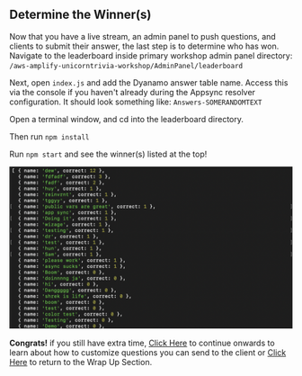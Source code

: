 ## Determine the Winner(s)

Now that you have a live stream, an admin panel to push questions, and clients to submit their answer, the last step is to determine who has won. Navigate to the leaderboard inside primary workshop admin panel directory: `/aws-amplify-unicorntrivia-workshop/AdminPanel/leaderboard`

Next, open `index.js` and add the Dyanamo answer table name. Access this via the console if you haven't already during the Appsync resolver configuration. It should look something like: `Answers-SOMERANDOMTEXT`

Open a terminal window, and cd into the leaderboard directory.

Then run `npm install`

Run `npm start` and see the winner(s) listed at the top!

![leaderboard](../.images/leaderboard.png)

**Congrats!** if you still have extra time, [Click Here](https://github.com/awslabs/aws-amplify-unicorntrivia-workshop/blob/master/documentation/customizing_questions_doc.md) to continue onwards to learn about how to customize questions you can send to the client or [Click Here](https://github.com/awslabs/aws-amplify-unicorntrivia-workshop/blob/master/documentation/wrap_up_doc.md) to return to the Wrap Up Section. 
